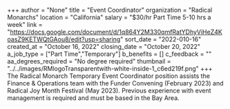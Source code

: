 +++
author = "None"
title = "Event Coordinator"
organization = "Radical Monarchs"
location = "California"
salary = "$30/hr Part Time 5-10 hrs a week"
link = "https://docs.google.com/document/d/1q864Y2M330qmfRatYDhyViHeZ4KoasZ9KETWQtGAou8/edit?usp=sharing"
sort_date = "2022-010-16"
created_at = "October 16, 2022"
closing_date = "October 20, 2022"
a_job_type = ["Part Time","Temporary"]
b_benefits = []
c_feedback = ""
aa_degrees_required = "No degree required"
thumbnail = "../../images/RMlogoTransparentwith-white-inside-1_c6ed219f.png"
+++
The Radical Monarch Temporary Event Coordinator position assists the Finance & Operations team with the Funder Convening (February 2023) and Radical Joy Month Festival (May 2023). Previous experience with event management is required and must be based in the Bay Area. 